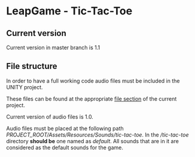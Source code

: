 LeapGame - Tic-Tac-Toe
======================

Current version
---------------
Current version in master branch is 1.1

File structure
--------------

In order to have a full working code audio files must be included in the UNITY project. 

These files can be found at the appropriate [file section](http://www.kodiz.net/projects/tic-tac-toe/files) of the current project.

Current version of audio files is 1.0.

Audio files must be placed at the following path *PROJECT_ROOT/Assets/Resources/Sounds/tic-tac-toe*. In the */tic-tac-toe* directory **should be** one named as *default*. All sounds that are in it are considered as the default sounds for the game. 

